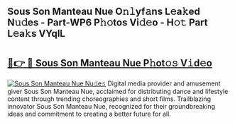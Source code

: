 ## Sous Son Manteau Nue O𝚗𝚕yf𝚊ns L𝚎a𝚔ed N𝚞𝚍es - Part-WP6 P𝚑𝚘tos Vi𝚍𝚎o - H𝚘𝚝 Part L𝚎a𝚔s VYqlL

# <h2><a href="http://kf5l6g.oniu.top/?m=Sous+Son+Manteau+Nue">🔗👉 🔴 Sous Son Manteau Nue P𝚑ot𝚘𝚜 V𝚒d𝚎o</a></h2>

[![Sous Son Manteau Nue Nu𝚍e𝚜](https://i.imgur.com/0qMVB7G.gif)](http://kf5l6g.oniu.top/?m=Sous+Son+Manteau+Nue)
Digital media provider and amusement giver Sous Son Manteau Nue, acclaimed for distributing dance and lifestyle content through trending choreographies and short films. Trailblazing innovator Sous Son Manteau Nue, recognized for their groundbreaking ideas and commitment to creating a better future for all.  
